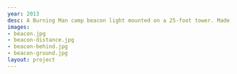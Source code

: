 ```yaml
---
year: 2013
desc: A Burning Man camp beacon light mounted on a 25-foot tower. Made with wood and bistro lights.
images:
- beacon.jpg
- beacon-distance.jpg
- beacon-behind.jpg
- beacon-ground.jpg
layout: project
---
```

